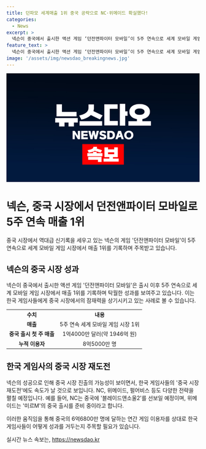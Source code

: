 ```yaml
---
title: 던파모 세계매출 1위 중국 공략으로 NC·위메이드 확실했다!
categories:
  - News
excerpt: >
  넥슨이 중국에서 출시한 액션 게임 ‘던전앤파이터 모바일’이 5주 연속으로 세계 모바일 게임 시장에서 매출 1위를 기록했다. 이로 인해 다른 국내 게임업체들도 중국 시장 공략에 본격 나서고 있으며, 이는 2016년 중국 허가증 발급이 중단된 이후 한국 게임사들의 중국 진출을 끊었던 상황이 변화하면서 나타나는 현상이다. 넥슨의 성공으로 중국 시장 진출의 가능성이 보이며, 다른 국내 게임사들도 중국에서의 대표작을 통한 중국 시장 재도전을 준비 중이다.
feature_text: >
  넥슨이 중국에서 출시한 액션 게임 ‘던전앤파이터 모바일’이 5주 연속으로 세계 모바일 게임 시장에서 매출 1위를 기록했다. 이로 인해 다른 국내 게임업체들도 중국 시장 공략에 본격 나서고 있으며, 이는 2016년 중국 허가증 발급이 중단된 이후 한국 게임사들의 중국 진출을 끊었던 상황이 변화하면서 나타나는 현상이다. 넥슨의 성공으로 중국 시장 진출의 가능성이 보이며, 다른 국내 게임사들도 중국에서의 대표작을 통한 중국 시장 재도전을 준비 중이다.
image: '/assets/img/newsdao_breakingnews.jpg'
---
```


<p><img src="/assets/img/newsdao_breakingnews.jpg" alt="koreaapp 속보" /></p>

<h1>넥슨, 중국 시장에서 던전앤파이터 모바일로 5주 연속 매출 1위</h1>

<p>중국 시장에서 역대급 신기록을 세우고 있는 넥슨의 게임 '던전앤파이터 모바일'이 5주 연속으로 세계 모바일 게임 시장에서 매출 1위를 기록하며 주목받고 있습니다.</p>

<h2 data-ke-size="size26">넥슨의 중국 시장 성과</h2>

<p data-ke-size="size16">넥슨이 중국에서 출시한 액션 게임 '던전앤파이터 모바일'은 출시 이후 5주 연속으로 세계 모바일 게임 시장에서 매출 1위를 기록하며 탁월한 성과를 보여주고 있습니다. 이는 한국 게임사들에게 중국 시장에서의 잠재력을 상기시키고 있는 사례로 볼 수 있습니다.</p>

<table>
  <tr>
    <td style="text-align: center; height: 17px;"><b>수치</b></td>
    <td style="text-align: center; height: 17px;"><b>내용</b></td>
  </tr>
  <tr>
    <td style="text-align: center; height: 17px;"><b>매출</b></td>
    <td style="text-align: center; height: 17px;">5주 연속 세계 모바일 게임 시장 1위</td>
  </tr>
  <tr>
    <td style="text-align: center; height: 17px;"><b>중국 출시 첫 주 매출</b></td>
    <td style="text-align: center; height: 17px;">1억4000만 달러(약 1946억 원)</td>
  </tr>
  <tr>
    <td style="text-align: center; height: 17px;"><b>누적 이용자</b></td>
    <td style="text-align: center; height: 17px;">8억5000만 명</td>
  </tr>
</table>

<h2 data-ke-size="size26">한국 게임사의 중국 시장 재도전</h2>

<p data-ke-size="size16">넥슨의 성공으로 인해 중국 시장 진출의 가능성이 보이면서, 한국 게임사들의 '중국 시장 재도전'에도 속도가 날 것으로 보입니다. NC, 위메이드, 펄어비스 등도 다양한 전략을 펼칠 예정입니다. 예를 들어, NC는 중국에 '블레이드앤소울2'를 선보일 예정이며, 위메이드는 '미르M'의 중국 출시를 준비 중이라고 합니다.</p>

<p>이러한 움직임을 통해 중국의 6억6800만 명에 달하는 연간 게임 이용자를 상대로 한국 게임사들이 어떻게 성과를 거두는지 주목할 필요가 있습니다.</p>
실시간 뉴스 속보는, <a href="https://newsdao.kr" rel="dofollow">https://newsdao.kr</a>


